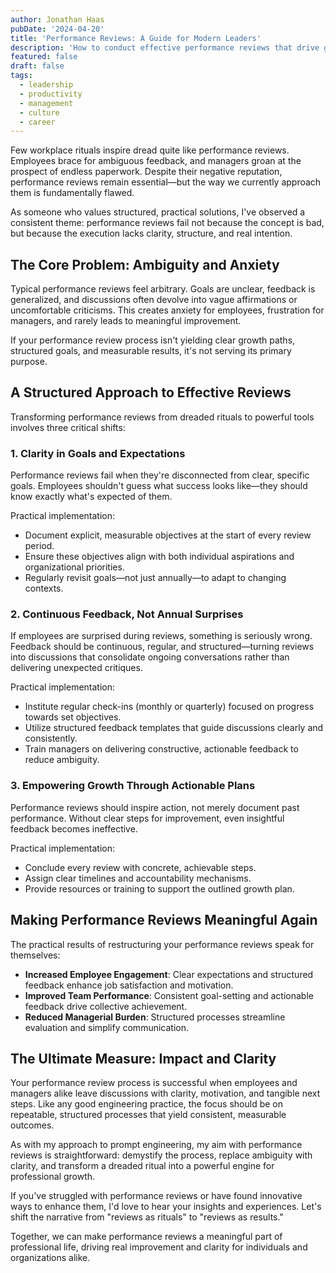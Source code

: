 ```yaml
---
author: Jonathan Haas
pubDate: '2024-04-20'
title: 'Performance Reviews: A Guide for Modern Leaders'
description: 'How to conduct effective performance reviews that drive growth and development while maintaining team morale and engagement'
featured: false
draft: false
tags:
  - leadership
  - productivity
  - management
  - culture
  - career
---
```


Few workplace rituals inspire dread quite like performance reviews. Employees brace for ambiguous feedback, and managers groan at the prospect of endless paperwork. Despite their negative reputation, performance reviews remain essential—but the way we currently approach them is fundamentally flawed.

As someone who values structured, practical solutions, I've observed a consistent theme: performance reviews fail not because the concept is bad, but because the execution lacks clarity, structure, and real intention.

## The Core Problem: Ambiguity and Anxiety

Typical performance reviews feel arbitrary. Goals are unclear, feedback is generalized, and discussions often devolve into vague affirmations or uncomfortable criticisms. This creates anxiety for employees, frustration for managers, and rarely leads to meaningful improvement.

If your performance review process isn't yielding clear growth paths, structured goals, and measurable results, it's not serving its primary purpose.

## A Structured Approach to Effective Reviews

Transforming performance reviews from dreaded rituals to powerful tools involves three critical shifts:

### 1. Clarity in Goals and Expectations

Performance reviews fail when they're disconnected from clear, specific goals. Employees shouldn't guess what success looks like—they should know exactly what's expected of them.

Practical implementation:

- Document explicit, measurable objectives at the start of every review period.
- Ensure these objectives align with both individual aspirations and organizational priorities.
- Regularly revisit goals—not just annually—to adapt to changing contexts.

### 2. Continuous Feedback, Not Annual Surprises

If employees are surprised during reviews, something is seriously wrong. Feedback should be continuous, regular, and structured—turning reviews into discussions that consolidate ongoing conversations rather than delivering unexpected critiques.

Practical implementation:

- Institute regular check-ins (monthly or quarterly) focused on progress towards set objectives.
- Utilize structured feedback templates that guide discussions clearly and consistently.
- Train managers on delivering constructive, actionable feedback to reduce ambiguity.

### 3. Empowering Growth Through Actionable Plans

Performance reviews should inspire action, not merely document past performance. Without clear steps for improvement, even insightful feedback becomes ineffective.

Practical implementation:

- Conclude every review with concrete, achievable steps.
- Assign clear timelines and accountability mechanisms.
- Provide resources or training to support the outlined growth plan.

## Making Performance Reviews Meaningful Again

The practical results of restructuring your performance reviews speak for themselves:

- **Increased Employee Engagement**: Clear expectations and structured feedback enhance job satisfaction and motivation.
- **Improved Team Performance**: Consistent goal-setting and actionable feedback drive collective achievement.
- **Reduced Managerial Burden**: Structured processes streamline evaluation and simplify communication.

## The Ultimate Measure: Impact and Clarity

Your performance review process is successful when employees and managers alike leave discussions with clarity, motivation, and tangible next steps. Like any good engineering practice, the focus should be on repeatable, structured processes that yield consistent, measurable outcomes.

As with my approach to prompt engineering, my aim with performance reviews is straightforward: demystify the process, replace ambiguity with clarity, and transform a dreaded ritual into a powerful engine for professional growth.

If you've struggled with performance reviews or have found innovative ways to enhance them, I'd love to hear your insights and experiences. Let's shift the narrative from "reviews as rituals" to "reviews as results."

Together, we can make performance reviews a meaningful part of professional life, driving real improvement and clarity for individuals and organizations alike.
